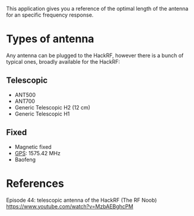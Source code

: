 This application gives you a reference of the optimal length of the antenna for an specific frequency response. 

# Types of antenna
Any antenna can be plugged to the HackRF, however there is a bunch of typical ones, broadly available for the HackRF:

## Telescopic
* ANT500 
* ANT700
* Generic Telescopic H2 (12 cm)
* Generic Telescopic H1 

## Fixed
* Magnetic fixed 
* [GPS](https://www.aliexpress.com/item/32962871982.html): 1575.42 MHz
* Baofeng

# References
Episode 44: telescopic antenna of the HackRF (The RF Noob)
https://www.youtube.com/watch?v=MzbAEBghcPM